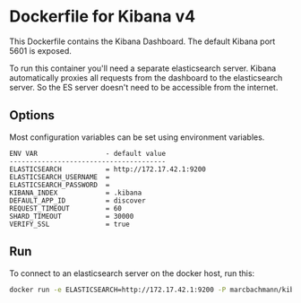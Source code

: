 # Dockerfile for Kibana v4

This Dockerfile contains the Kibana Dashboard. The default Kibana port 5601 is exposed.

To run this container you'll need a separate elasticsearch server.
Kibana automatically proxies all requests from the dashboard to the elasticsearch server. So the ES server doesn't need to be accessible from the internet.

## Options
Most configuration variables can be set using environment variables.


```
ENV VAR         		- default value
---------------------------------------
ELASTICSEARCH   		= http://172.17.42.1:9200
ELASTICSEARCH_USERNAME 	= 
ELASTICSEARCH_PASSWORD 	=
KIBANA_INDEX    		= .kibana
DEFAULT_APP_ID  		= discover
REQUEST_TIMEOUT 		= 60
SHARD_TIMEOUT   		= 30000
VERIFY_SSL      		= true
```


## Run
To connect to an elasticsearch server on the docker host, run this:

```bash
docker run -e ELASTICSEARCH=http://172.17.42.1:9200 -P marcbachmann/kibana4
```
